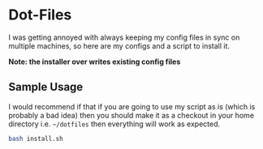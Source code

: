 # Dot-Files

I was getting annoyed with always keeping my config files in sync on multiple machines,
so here are my configs and a script to install it.

**Note: the installer over writes existing config files**

## Sample Usage

I would recommend if that if you are going to use my script as is (which is probably a bad idea) then you should make it as a checkout in your home directory i.e. `~/dotfiles` then everything will work as expected.

~~~bash
bash install.sh
~~~

